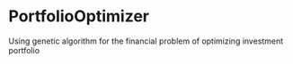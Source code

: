 # PortfolioOptimizer
Using genetic algorithm for the financial problem of optimizing investment portfolio
